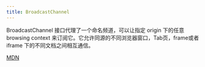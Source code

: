 ```yaml
---
title: BroadcastChannel
---
```


BroadcastChannel 接口代理了一个命名频道，可以让指定 origin 下的任意 browsing context 来订阅它。它允许同源的不同浏览器窗口，Tab页，frame或者 iframe 下的不同文档之间相互通信。

[MDN](https://developer.mozilla.org/zh-CN/docs/Web/API/BroadcastChannel)

